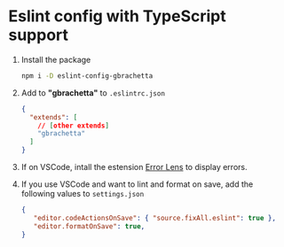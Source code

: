 # Eslint config with TypeScript support

1. Install the package

    ```bash
    npm i -D eslint-config-gbrachetta
    ```

2. Add to **"gbrachetta"** to `.eslintrc.json`

   ```json
   {
     "extends": [
       // [other extends]
       "gbrachetta"
     ]
   }
   ```

3. If on VSCode, intall the estension [Error Lens](https://marketplace.visualstudio.com/items?itemName=usernamehw.errorlens) to display errors.
4. If you use VSCode and want to lint and format on save, add the following values to `settings.json`

   ```json
   {
      "editor.codeActionsOnSave": { "source.fixAll.eslint": true },
      "editor.formatOnSave": true,
   }
   ```

